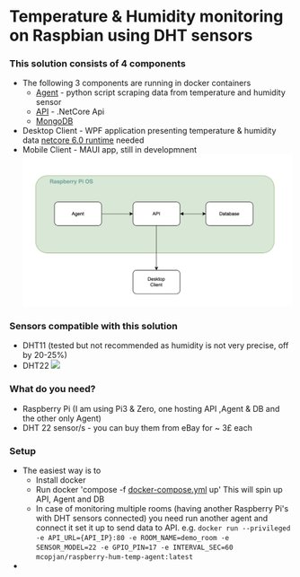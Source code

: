 # Temperature & Humidity monitoring on Raspbian using DHT sensors

### This solution consists of 4 components
  - The following 3 components are running in docker containers
    - [Agent](https://hub.docker.com/repository/docker/mcopjan/raspberry-hum-temp-agent/general) - python script scraping data from temperature and humidity sensor
    - [API](https://hub.docker.com/repository/docker/mcopjan/raspberry-hum-temp-api/general) - .NetCore Api
    - [MongoDB](https://hub.docker.com/r/nonoroazoro/rpi-mongo)
  - Desktop Client - WPF application presenting temperature & humidity data [netcore 6.0 runtime](https://dotnet.microsoft.com/en-us/download/dotnet/6.0) needed
  - Mobile Client - MAUI app, still in developmnent
   ![Component's diagram](Diagram1.png?raw=true "Diagram")
### Sensors compatible with this solution
 - DHT11 (tested but not recommended as humidity is not very precise, off by 20-25%)
 - DHT22 <img src="https://www.iconsdb.com/icons/preview/green/checkmark-xxl.png" width="20">

### What do you need?
 - Raspberry Pi (I am using Pi3 & Zero, one hosting API ,Agent & DB and the other only Agent)
 - DHT 22 sensor/s - you can buy them from eBay for ~ 3£ each

### Setup
 - The easiest way is to
     - Install docker
     - Run docker 'compose -f [docker-compose.yml](https://github.com/mcopjan/raspberry-temperature-humidity-monitoring/blob/master/docker-compose.yml) up' This will spin up API, Agent and DB
    - In case of monitoring multiple rooms (having another Raspberry Pi's with DHT sensors connected) you need run another agent and connect it set it up to send data to API. e.g.
    ```docker run --privileged -e API_URL={API_IP}:80 -e ROOM_NAME=demo_room -e SENSOR_MODEL=22 -e GPIO_PIN=17 -e INTERVAL_SEC=60 mcopjan/raspberry-hum-temp-agent:latest```
 - 

